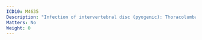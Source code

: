 ```yaml
---
ICD10: M4635
Description: "Infection of intervertebral disc (pyogenic): Thoracolumbar region"
Matters: No
Weight: 0
---
```

